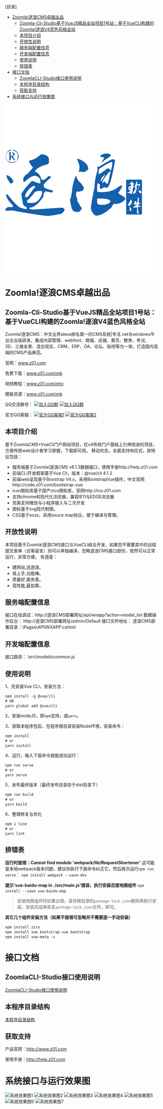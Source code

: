 
[目录]

<!-- TOC -->

- [Zoomla!逐浪CMS卓越出品](#zoomla逐浪cms卓越出品)
    - [Zoomla-Cli-Studio基于VueJS精品全站项目1号站：基于VueCLI构建的Zoomla!逐浪V4蓝色风格全站](#zoomla-cli-studio基于vuejs精品全站项目1号站基于vuecli构建的zoomla逐浪v4蓝色风格全站)
    - [本项目介绍](#本项目介绍)
    - [开放性说明](#开放性说明)
    - [服务端配置信息](#服务端配置信息)
    - [开发端配置信息](#开发端配置信息)
    - [使用说明](#使用说明)
    - [排错表](#排错表)
- [接口文档](#接口文档)
    - [ZoomlaCLI-Studio接口使用说明](#zoomlacli-studio接口使用说明)
    - [本程序目录结构](#本程序目录结构)
    - [获取支持](#获取支持)
- [系统接口与运行效果图](#系统接口与运行效果图)

<!-- /TOC -->

![Zoomla!逐浪软件](源码与接口使用说明/logo.svg)
# Zoomla!逐浪CMS卓越出品

## Zoomla-Cli-Studio基于VueJS精品全站项目1号站：基于VueCLI构建的Zoomla!逐浪V4蓝色风格全站

Zoomla!逐浪CMS：中文业界alexa排名第一的CMS系统|专注.net与windows平台企业级研发，集成内容管理、webfont、商城、店铺、黄页、教育、考试、3D、三维全景、混合现实、CRM、ERP、OA、论坛、贴吧等为一体，打造国内高端的CMS产品典范。

官网：www.z01.com

免费下载：www.z01.com/mb

视频教程：www.z01.com/mtv

模板资源：www.z01.com/mb


QQ交流群号：
[![加入QQ群](https://img.shields.io/badge/一群-541450128-blue.svg?style=for-the-badge&logo=appveyor)](https://jq.qq.com/?_wv=1027&k=5Ephzpq)   [![加入QQ群](https://img.shields.io/badge/二群-601781959-blue.svg?style=for-the-badge&logo=appveyor)](https://jq.qq.com/?_wv=1027&k=50a28BK) 


官方QQ客服：
[![官方QQ客服1](https://img.shields.io/badge/官方QQ客服1-524979923-red.svg?style=for-the-badge&logo=appveyor)](http://wpa.qq.com/msgrd?v=3&uin=745151353&site=qq&menu=yes)  [![官方QQ客服2](https://img.shields.io/badge/官方QQ客服2-1799661890-red.svg?style=for-the-badge&logo=appveyor)](http://wpa.qq.com/msgrd?v=3&uin=1799661890&site=qq&menu=yes) 

## 本项目介绍

基于ZoomlaCMS+VueCli门户网站项目，在v4传统门户基础上引伸改进的项目，方便传统web设计者学习掌握，下载即可用。
移动优先，全面支持响应式，其特征包括：
- 服务端基于Zoomla!逐浪CMS v8.1.3数据接口，使用手册http://help.z01.com
- 前端CLI开发框架基于Vue Cli，版本：@vue/cli 4.1.2
- 前端web呈现基于Boostrap V4.x，采用BootstrapVue插件，中文官网http://code.z01.com/bootstrap-vue
- icon图标库基于国产zico图标库，官网http://ico.z01.com
- 支持chrome和现代化浏览器，兼容IE11与EDGE浏览器
- 完美支持微信与小程序接入与二次开发
- 图标基于svg现代制图。
- CSS基于scss，采用souce map协议，便于编译与管理。

## 开放性说明
本项目基于Zoomla!逐浪CMS接口与VueCLI结合开发，如果您不需要其中的远程提交表单（访客留言）则可以单独编译，忽略逐浪CMS接口部份，依然可以正常运行，非常方便。
有道是：

- 建网站,选逐浪。
- 易上手,功能棒。
- 质量好,服务善。
- 高性能,最划算。


## 服务端配置信息
接口在线调试：http://逐浪CMS部署网址/api/wxapp?action=model_list
数据操作后台： http://逐浪CMS部署网址/admin/Default
接口文件地址： 逐浪CMS部署目录：\Pages\API\WXAPP.cshtml

## 开发端配置信息
接口路径：
\src\models\common.js


## 使用说明
1、先安装Vue CLI，安装方法：
```
npm install -g @vue/cli
# OR
yarn global add @vue/cli
```

2、安装nodeJS，即`npm`支持，或`yarn`。

3、获取本程序包后，在程序根目录安装Node环境，安装命令：
```
npm install
# or
yarn install
```

4、运行，输入下面命令就能成功运行：
```
npm run serve
# or
yarn serve
```

5、发布最终版本（最终发布目录存于dist目录下）
```
npm run build
# or
yarn build
```

6、整理修复与优化
```
npm i line
# or
yarn lint
```

## 排错表

**运行时报错：Cannot find module 'webpack/lib/RequestShortener'**
这可能是本地webpack版本问题，建议你执行下面命令纠正它，然后再次运行`npm run serve`：
```npm install webpack --save-dev```

**提示'vue-baidu-map in ./src/main.js'错误，执行安装百度地图组件**
```npm install --save vue-baidu-map```
>安装地图组件时如果出错，请将根目录的`package-lock.json`删除再执行安装，安装完成再恢复`package-lock.json`文件，即可。

**其它几个组件安装方法（如果不报错可忽略并不需要逐一手动安装）**
```
npm install zico
npm install vue bootstrap-vue bootstrap
npm install vue-meta -s
```

# 接口文档
## ZoomlaCLI-Studio接口使用说明
 [ZoomlaCLI-Studio接口使用说明](源码与接口使用说明/ZoomlaCLI-Studio接口使用说明.md)
## 本程序目录结构
 [本程序目录结构](源码与接口使用说明/本程序目录结构.md)

## 获取支持
产品官网：http://www.z01.com

使用手册：http://help.z01.com


# 系统接口与运行效果图
![系统效果图1](发布运行效果图/01.jpg)
![系统效果图2](发布运行效果图/02.jpg)
![系统效果图3](发布运行效果图/03.jpg)
![系统效果图4](发布运行效果图/04.jpg)
![系统效果图5](发布运行效果图/05.jpg)
![系统效果图6](发布运行效果图/06.jpg)
![系统效果图7](发布运行效果图/07.jpg)
